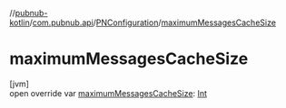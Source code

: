 //[pubnub-kotlin](../../../index.md)/[com.pubnub.api](../index.md)/[PNConfiguration](index.md)/[maximumMessagesCacheSize](maximum-messages-cache-size.md)

# maximumMessagesCacheSize

[jvm]\
open override var [maximumMessagesCacheSize](maximum-messages-cache-size.md): [Int](https://kotlinlang.org/api/latest/jvm/stdlib/kotlin/-int/index.html)
